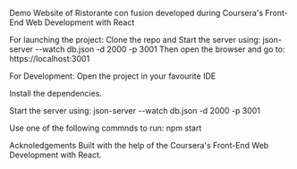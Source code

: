 Demo Website of Ristorante con fusion developed during Coursera's Front-End Web Development with React

For launching the project:
Clone the repo and Start the server using: json-server --watch db.json -d 2000 -p 3001
Then open the browser and go to:
https://localhost:3001

For Development:
Open the project in your favourite IDE

Install the dependencies.

Start the server using: json-server --watch db.json -d 2000 -p 3001

Use one of the following commnds to run:  npm start

Acknoledgements
Built with the help of the Coursera's Front-End Web Development with React.